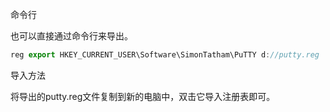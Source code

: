 命令行

也可以直接通过命令行来导出。

```javascript
reg export HKEY_CURRENT_USER\Software\SimonTatham\PuTTY d://putty.reg
```



导入方法

将导出的putty.reg文件复制到新的电脑中，双击它导入注册表即可。